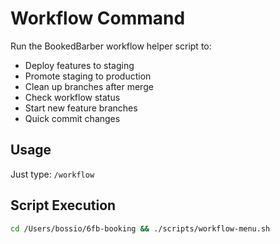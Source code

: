 # Workflow Command

Run the BookedBarber workflow helper script to:
- Deploy features to staging
- Promote staging to production
- Clean up branches after merge
- Check workflow status
- Start new feature branches
- Quick commit changes

## Usage
Just type: `/workflow`

## Script Execution
```bash
cd /Users/bossio/6fb-booking && ./scripts/workflow-menu.sh
```